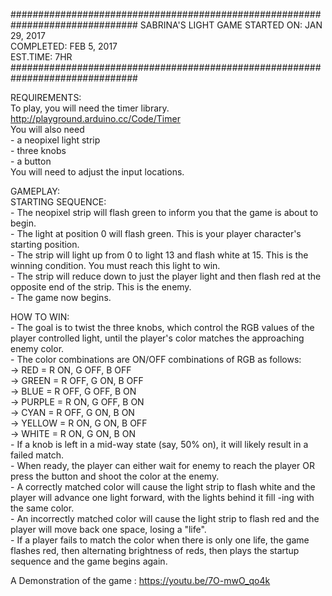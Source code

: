 ###############################################################################
                           SABRINA'S LIGHT GAME
STARTED ON: JAN 29, 2017  
COMPLETED:  FEB  5, 2017  
EST.TIME: 7HR  
###############################################################################

REQUIREMENTS:  
  To play, you will need the timer library.  
  http://playground.arduino.cc/Code/Timer  
  You will also need  
    - a neopixel light strip  
    - three knobs  
    - a button  
  You will need to adjust the input locations.  
  
GAMEPLAY:  
  STARTING SEQUENCE:  
    - The neopixel strip will flash green to inform you that the game is about
      to begin.  
    - The light at position 0 will flash green. This is your player character's
      starting position.  
    - The strip will light up from 0 to light 13 and flash white at 15. This is
      the winning condition. You must reach this light to win.  
    - The strip will reduce down to just the player light and then flash red at
      the opposite end of the strip. This is the enemy.  
    - The game now begins.  
  
HOW TO WIN:  
    - The goal is to twist the three knobs, which control the RGB values of the
      player controlled light, until the player's color matches the approaching
      enemy color.  
    - The color combinations are ON/OFF combinations of RGB as follows:  
        -> RED    = R ON,  G OFF, B OFF  
        -> GREEN  = R OFF, G ON,  B OFF  
        -> BLUE   = R OFF, G OFF, B ON  
        -> PURPLE = R ON,  G OFF, B ON  
        -> CYAN   = R OFF, G ON,  B ON  
        -> YELLOW = R ON,  G ON,  B OFF  
        -> WHITE  = R ON,  G ON,  B ON  
    - If a knob is left in a mid-way state (say, 50% on), it will likely result
      in a failed match.  
    - When ready, the player can either wait for enemy to reach the player OR
      press the button and shoot the color at the enemy.  
    - A correctly matched color will cause the light strip to flash white and 
      the player will advance one light forward, with the lights behind it fill
      -ing with the same color.  
    - An incorrectly matched color will cause the light strip to flash red and
      the player will move back one space, losing a "life".  
    - If a player fails to match the color when there is only one life, the game
      flashes red, then alternating brightness of reds, then plays the startup
      sequence and the game begins again.  

A Demonstration of the game : https://youtu.be/7O-mwO_qo4k
